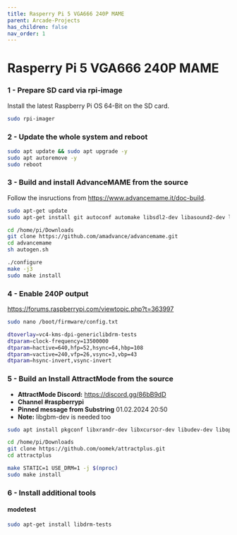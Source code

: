 ```yaml
---
title: Rasperry Pi 5 VGA666 240P MAME
parent: Arcade-Projects
has_children: false
nav_order: 1
---
```


# Rasperry Pi 5 VGA666 240P MAME

### 1 - Prepare SD card via rpi-image
Install the latest Raspberry Pi OS 64-Bit on the SD card.
```bash
sudo rpi-imager
```

### 2 - Update the whole system and reboot
```bash
sudo apt update && sudo apt upgrade -y
sudo apt autoremove -y
sudo reboot
```

### 3 - Build and install AdvanceMAME from the source
Follow the insructions from https://www.advancemame.it/doc-build.
```bash
sudo apt-get update
sudo apt-get install git autoconf automake libsdl2-dev libasound2-dev libfreetype6-dev zlib1g-dev libexpat1-dev libslang2-dev libncurses5-dev
```

```bash
cd /home/pi/Downloads
git clone https://github.com/amadvance/advancemame.git
cd advancemame
sh autogen.sh
```

```bash
./configure
make -j3
sudo make install 
```

### 4 - Enable 240P output
https://forums.raspberrypi.com/viewtopic.php?t=363997

```bash
sudo nano /boot/firmware/config.txt
```

```bash
dtoverlay=vc4-kms-dpi-genericlibdrm-tests
dtparam=clock-frequency=13500000
dtparam=hactive=640,hfp=52,hsync=64,hbp=108
dtparam=vactive=240,vfp=26,vsync=3,vbp=43
dtparam=hsync-invert,vsync-invert
```

### 5 - Build an Install AttractMode from the source
- **AttractMode Discord:** https://discord.gg/86bB9dD
- **Channel #raspberrypi**
- **Pinned message from Substring** 01.02.2024 20:50
- **Note:** libgbm-dev is needed too

```bash
sudo apt install pkgconf libxrandr-dev libxcursor-dev libudev-dev libopenal-dev libflac-dev libvorbis-dev libgl1-mesa-dev libavformat-dev libfontconfig1-dev libfreetype6-dev libswscale-dev libswresample-dev libarchive-dev libjpeg-dev libglu1-mesa-dev libegl1-mesa-dev libdrm-dev libgbm-dev libcurl4-gnutls-dev build-essential cmake git
```

```bash
cd /home/pi/Downloads
git clone https://github.com/oomek/attractplus.git
cd attractplus
```

```bash
make STATIC=1 USE_DRM=1 -j $(nproc)
sudo make install
```

### 6 - Install additional tools

#### modetest
```bash
sudo apt-get install libdrm-tests
```

